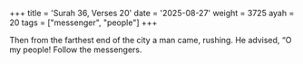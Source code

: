 +++
title = 'Surah 36, Verses 20'
date = '2025-08-27'
weight = 3725
ayah = 20
tags = ["messenger", "people"]
+++

Then from the farthest end of the city a man came, rushing. He advised, “O my people! Follow the messengers.